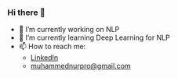 ### Hi there 👋

- 🔭 I’m currently working on NLP
- 🌱 I’m currently learning Deep Learning for NLP
- 📫 How to reach me:
  * [LinkedIn](https://www.linkedin.com/in/muhammed-shihebi/)
  * muhammednurpro@gmail.com
